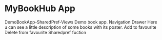 # MyBookHub App
DemoBookApp-SharedPref-Views
Demo book app.
Navigation Drawer
Here u can see a little description of some books with its poster.
Add to favourite
Delete from favourite
Sharedpref fuction
